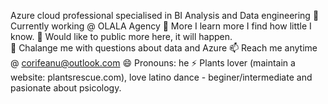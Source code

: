 Azure cloud professional specialised in BI Analysis and Data engineering 
🔭Currently working @ OLALA Agency
🌱 More I learn more I find how little I know. 
👯 Would like to public more here, it will happen.  
💬 Chalange me with questions about data and Azure 
📫 Reach me anytime @ corifeanu@outlook.com
😄 Pronouns: he
⚡ Plants lover (maintain a website: plantsrescue.com), love latino dance - beginer/intermediate and pasionate about psicology. 
